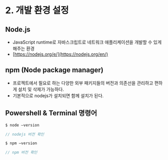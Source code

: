 # 2. 개발 환경 설정

## Node.js

- JavaScript runtime로 자바스크립트로 네트워크 애플리케이션을 개발할 수 있게 해주는 환경
- [https://nodejs.org/e/](https://nodejs.org/en/)

## npm (Node package manager)

- 프로젝트에서 필요로 하는 다양한 외부 패키지들의 버전과 의존선을 관리하고 편하게 설치 및 삭제가 가능하다.
- 기본적으로 nodejs가 설치되면 함께 설치가 된다.

## Powershell & Terminal 명령어

```jsx
$ node —version

// nodejs 버전 확인

$ npm —version

// npm 버전 확인
```